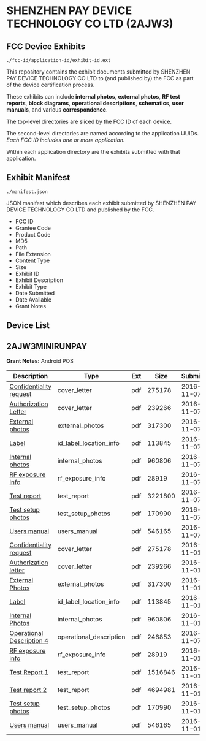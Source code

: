 # SHENZHEN PAY DEVICE TECHNOLOGY CO LTD (2AJW3)
## FCC Device Exhibits

```
./fcc-id/application-id/exhibit-id.ext
```

This repository contains the exhibit documents submitted by SHENZHEN PAY DEVICE TECHNOLOGY CO LTD to (and published by) the FCC as part of the device certification process.

These exhibits can include **internal photos**, **external photos**, **RF test reports**, **block diagrams**, **operational descriptions**, **schematics**, **user manuals**, and various **correspondence**.

The top-level directories are sliced by the FCC ID of each device.

The second-level directories are named according to the application UUIDs. *Each FCC ID includes one or more application.*

Within each application directory are the exhibits submitted with that application. 

## Exhibit Manifest

```
./manifest.json
```

JSON manifest which describes each exhibit submitted by SHENZHEN PAY DEVICE TECHNOLOGY CO LTD and published by the FCC.

- FCC ID
- Grantee Code
- Product Code
- MD5
- Path
- File Extension
- Content Type
- Size
- Exhibit ID
- Exhibit Description
- Exhibit Type
- Date Submitted
- Date Available
- Grant Notes

## Device List
## 2AJW3MINIRUNPAY
**Grant Notes:** Android POS

| Description | Type | Ext | Size | Submitted | Available |
| ----------- | ---- | --- | ---- | --------- | --------- |
| [Confidentiality request](2AJW3MINIRUNPAY/afddfaa7e991c89ea70dda022f622c57/3182946.pdf) | cover_letter | pdf | 275178 | 2016-11-07 | 2016-11-07 |
| [Authorization Letter](2AJW3MINIRUNPAY/afddfaa7e991c89ea70dda022f622c57/3182948.pdf) | cover_letter | pdf | 239266 | 2016-11-07 | 2016-11-07 |
| [External photos](2AJW3MINIRUNPAY/afddfaa7e991c89ea70dda022f622c57/3182943.pdf) | external_photos | pdf | 317300 | 2016-11-07 | 2016-11-07 |
| [Label](2AJW3MINIRUNPAY/afddfaa7e991c89ea70dda022f622c57/3182947.pdf) | id_label_location_info | pdf | 113845 | 2016-11-07 | 2016-11-07 |
| [Internal photos](2AJW3MINIRUNPAY/afddfaa7e991c89ea70dda022f622c57/3182944.pdf) | internal_photos | pdf | 960806 | 2016-11-07 | 2016-11-07 |
| [RF exposure info](2AJW3MINIRUNPAY/afddfaa7e991c89ea70dda022f622c57/3182954.pdf) | rf_exposure_info | pdf | 28919 | 2016-11-07 | 2016-11-07 |
| [Test report](2AJW3MINIRUNPAY/afddfaa7e991c89ea70dda022f622c57/3189164.pdf) | test_report | pdf | 3221800 | 2016-11-07 | 2016-11-07 |
| [Test setup photos](2AJW3MINIRUNPAY/afddfaa7e991c89ea70dda022f622c57/3182955.pdf) | test_setup_photos | pdf | 170990 | 2016-11-07 | 2016-11-07 |
| [Users manual](2AJW3MINIRUNPAY/afddfaa7e991c89ea70dda022f622c57/3182945.pdf) | users_manual | pdf | 546165 | 2016-11-07 | 2016-11-07 |
| [Confidentiality request](2AJW3MINIRUNPAY/13392cbab82a0db795b82eec4623d3e9/3182946.pdf) | cover_letter | pdf | 275178 | 2016-11-01 | 2016-11-07 |
| [Authorization letter](2AJW3MINIRUNPAY/13392cbab82a0db795b82eec4623d3e9/3182948.pdf) | cover_letter | pdf | 239266 | 2016-11-01 | 2016-11-07 |
| [External Photos](2AJW3MINIRUNPAY/13392cbab82a0db795b82eec4623d3e9/3182943.pdf) | external_photos | pdf | 317300 | 2016-11-01 | 2016-11-07 |
| [Label](2AJW3MINIRUNPAY/13392cbab82a0db795b82eec4623d3e9/3182947.pdf) | id_label_location_info | pdf | 113845 | 2016-11-01 | 2016-11-07 |
| [Internal Photos](2AJW3MINIRUNPAY/13392cbab82a0db795b82eec4623d3e9/3182944.pdf) | internal_photos | pdf | 960806 | 2016-11-01 | 2016-11-07 |
| [Operational Description 4](2AJW3MINIRUNPAY/13392cbab82a0db795b82eec4623d3e9/3189088.pdf) | operational_description | pdf | 246853 | 2016-11-07 | 2016-11-07 |
| [RF exposure info](2AJW3MINIRUNPAY/13392cbab82a0db795b82eec4623d3e9/3182954.pdf) | rf_exposure_info | pdf | 28919 | 2016-11-01 | 2016-11-07 |
| [Test Report 1](2AJW3MINIRUNPAY/13392cbab82a0db795b82eec4623d3e9/3182949.pdf) | test_report | pdf | 1516846 | 2016-11-01 | 2016-11-07 |
| [Test report 2](2AJW3MINIRUNPAY/13392cbab82a0db795b82eec4623d3e9/3182950.pdf) | test_report | pdf | 4694981 | 2016-11-01 | 2016-11-07 |
| [Test setup photos](2AJW3MINIRUNPAY/13392cbab82a0db795b82eec4623d3e9/3182955.pdf) | test_setup_photos | pdf | 170990 | 2016-11-01 | 2016-11-07 |
| [Users manual](2AJW3MINIRUNPAY/13392cbab82a0db795b82eec4623d3e9/3182945.pdf) | users_manual | pdf | 546165 | 2016-11-01 | 2016-11-07 |
